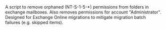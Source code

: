 A script to remove orphaned (NT-S-1-5-*) permissions from folders in exchange mailboxes. Also removes permissions for account "Administrator".
Designed for Exchange Online migrations to mitigate migration batch failures (e.g. skipped items).
